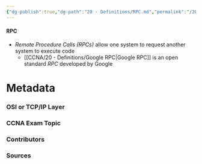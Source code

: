 ```yaml
---
{"dg-publish":true,"dg-path":"20 - Definitions/RPC.md","permalink":"/20-definitions/rpc/","tags":["defs_ccna"]}
---
```


#### RPC
- *Remote Procedure Calls (RPCs)* allow one system to request another system to execute code
	- [[CCNA/20 - Definitions/Google RPC\|Google RPC]] is an open standard *RPC* developed by Google

# Metadata
### OSI or TCP/IP Layer

### CCNA Exam Topic

### Contributors

### Sources
